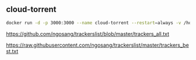 ## cloud-torrent

```bash
docker run -d -p 3000:3000 --name cloud-torrent --restart=always -v /home/docker/cloud-torrent/downloads:/downloads -v /home/docker/cloud-torrent/torrents:/torrents boypt/cloud-torrent
```

https://github.com/ngosang/trackerslist/blob/master/trackers_all.txt

https://raw.githubusercontent.com/ngosang/trackerslist/master/trackers_best.txt

